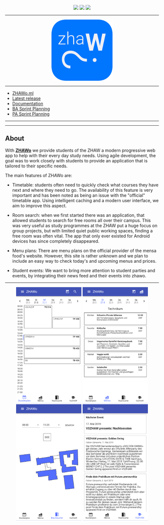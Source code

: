 <p align="center">
<a href="https://travis-ci.org/zhaw-timetable/zhawo" target="_blank"><img src="https://travis-ci.org/zhaw-timetable/zhawo.svg?branch=master" /></a>
<a href="https://codecov.io/gh/zhaw-timetable/zhawo" target="_blank"><img src="https://codecov.io/gh/zhaw-timetable/zhawo/branch/master/graph/badge.svg" /></a>
<a href="https://github.com/prettier/prettier" target="_blank"><img src="https://img.shields.io/badge/code_style-prettier-ff69b4.svg" /></a>
</p>

<hr>

<p align="center">
<a href="https://zhawo.ml" target="_blank"><img src="docs/assets/zhawoLogo.png?raw=true" height="200" width="200" /></a>
</p>

<hr>

- [ZHAWo.ml](https://zhawo.ml)
- [Latest release](https://github.com/zhaw-timetable/zhawo/releases/tag/v1)
- [Documentation](https://github.com/zhaw-timetable/zhawo/wiki)
- [BA Sprint Planning](https://github.com/zhaw-timetable/zhawo/wiki/Workflow%3A-Sprint-Planning-BA) 
- [PA Sprint Planning](https://github.com/zhaw-timetable/zhawo/wiki/Workflow%3A-Sprint-Planning-PA)

<hr>



<hr>

## About

With [**ZHAWo**](https://zhawo.ml) we provide students of the ZHAW a modern progressive web app to help with their every day study needs. Using agile development, the goal was to work closely with students to provide an application that is tailored to their specific needs.

The main features of ZHAWo are:

- Timetable: students often need to quickly check what courses they have next and where they need to go. The availability of this feature is very important and has been noted as being an issue with the "official" timetable app. Using intelligent caching and a modern user interface, we aim to improve this aspect.

- Room search: when we first started there was an application, that allowed students to search for free rooms all over their campus. This was very useful as study programmes at the ZHAW put a huge focus on group projects, but with limited quiet public working spaces, finding a free room was often vital. The app that only ever existed for Android devices has since completely disappeared.

- Menu plans: There are menu plans on the official provider of the mensa food's website. However, this site is rather unknown and we plan to include an easy way to check today's and upcoming menus and prices.

- Student events: We want to bring more attention to student parties and events, by integrating their news feed and their events into zhawo.

<hr>

<p align="center"><img src="docs/latex/BA/screenshots_raw/screen_timetable_day.png?raw=true" height="380"  /> <img src="docs/latex/BA/screenshots_raw/screen_mensa_menu.png?raw=true" height="380"  /> <img src="docs/latex/BA/screenshots_raw/screen_rooms_blue.png?raw=true" height="380"  /> <img src="docs/latex/BA/screenshots_raw/screen_vszhaw_feed.png?raw=true" height="380"  /></p

<hr>
